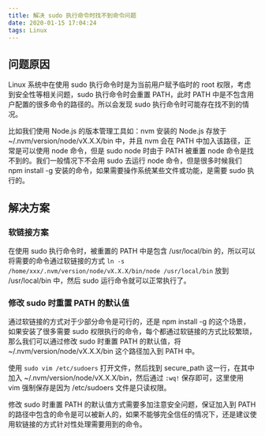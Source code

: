 ```yaml
---
title: 解决 sudo 执行命令时找不到命令问题
date: 2020-01-15 17:04:24
tags: Linux
---
```


## 问题原因

Linux 系统中在使用 sudo 执行命令时是为当前用户赋予临时的 root 权限，考虑到安全性等相关问题，sudo 执行命令时会重置 PATH，此时 PATH 中是不包含用户配置的很多命令的路径的。所以会发现 sudo 执行命令时可能存在找不到的情况。

<!-- more -->

比如我们使用 Node.js 的版本管理工具如：nvm 安装的 Node.js 存放于 ~/.nvm/version/node/vX.X.X/bin 中，并且 nvm 会在 PATH 中加入该路径，正常是可以使用 node 命令，但是 sudo node 时由于 PATH 被重置 node 命令是找不到的。我们一般情况下不会用 sudo 去运行 node 命令，但是很多时候我们 npm install -g 安装的命令，如果需要操作系统某些文件或功能，是需要 sudo 执行的。


## 解决方案

### 软链接方案

在使用 sudo 执行命令时，被重置的 PATH 中是包含 /usr/local/bin 的，所以可以将需要的命令通过软链接的方式 `ln -s /home/xxx/.nvm/version/node/vX.X.X/bin/node /usr/local/bin` 放到 /usr/local/bin 中，然后 sudo 运行命令就可以正常执行了。


### 修改 sudo 时重置 PATH 的默认值

通过软链接的方式对于少部分命令是可行的，还是 npm install -g 的这个场景，如果安装了很多需要 sudo 权限执行的命令，每个都通过软链接的方式比较繁琐，那么我们可以通过修改 sudo 时重置 PATH 的默认值，将 ~/.nvm/version/node/vX.X.X/bin 这个路径加入到 PATH 中。

使用 `sudo vim /etc/sudoers` 打开文件，然后找到 secure_path 这一行，在其中加入 ~/.nvm/version/node/vX.X.X/bin，然后通过 `:wq!` 保存即可，这里使用 vim 强制保存是因为 /etc/sudoers 文件是只读权限。

修改 sudo 时重置 PATH 的默认值方式需要多加注意安全问题，保证加入到 PATH 的路径中包含的命令是可以被新人的，如果不能够完全信任的情况下，还是建议使用软链接的方式针对性处理需要用到的命令。
